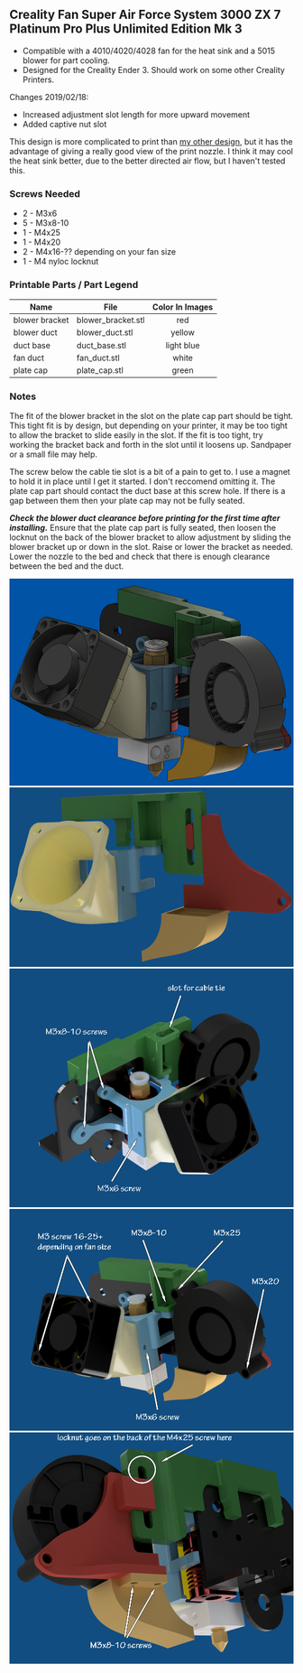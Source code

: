 ## Creality Fan Super Air Force System 3000 ZX 7 Platinum Pro Plus Unlimited Edition Mk 3

* Compatible with a 4010/4020/4028 fan for the heat sink and a 5015 blower for part cooling.
* Designed for the Creality Ender 3. Should work on some other Creality Printers.

Changes 2019/02/18:

* Increased adjustment slot length for more upward movement
* Added captive nut slot

This design is more complicated to print than [my other design](https://www.thingiverse.com/thing:3353695), but it has the advantage of giving a really good view of the print nozzle. I think it may cool the heat sink better, due to the better directed air flow, but I haven't tested this.

### Screws Needed

* 2 - M3x6
* 5 - M3x8-10
* 1 - M4x25
* 1 - M4x20
* 2 - M4x16-?? depending on your fan size
* 1 - M4 nyloc locknut

### Printable Parts / Part Legend

| Name           | File               | Color In Images |
| -------------- | ------------------ | :-------------: |
| blower bracket | blower_bracket.stl |       red       |
| blower duct    | blower_duct.stl    |     yellow      |
| duct base      | duct_base.stl      |   light blue    |
| fan duct       | fan_duct.stl       |      white      |
| plate cap      | plate_cap.stl      |      green      |

### Notes

The fit of the blower bracket in the slot on the plate cap part should be tight. This tight fit is by design, but depending on your printer, it may be too tight to allow the bracket to slide easily in the slot. If the fit is too tight, try working the bracket back and forth in the slot until it loosens up. Sandpaper or a small file may help.

The screw below the cable tie slot is a bit of a pain to get to. I use a magnet to hold it in place until I get it started. I don't reccomend omitting it. The plate cap part should contact the duct base at this screw hole. If there is a gap between them then your plate cap may not be fully seated.

_**Check the blower duct clearance before printing for the first time after installing.**_ Ensure that the plate cap part is fully seated, then loosen the locknut on the back of the blower bracket to allow adjustment by sliding the blower bracket up or down in the slot. Raise or lower the bracket as needed. Lower the nozzle to the bed and check that there is enough clearance between the bed and the duct.

![assembly view](https://raw.githubusercontent.com/opcow/Ender-3-fan-system-V6/master/view_main.png)
![printables image](https://raw.githubusercontent.com/opcow/Ender-3-fan-system-V6/master/printables.png)
![view 0 image](https://raw.githubusercontent.com/opcow/Ender-3-fan-system-V6/master/view_0.png)
![view 1 image](https://raw.githubusercontent.com/opcow/Ender-3-fan-system-V6/master/view_1.png)
![view 2 image](https://raw.githubusercontent.com/opcow/Ender-3-fan-system-V6/master/view_2.png)
